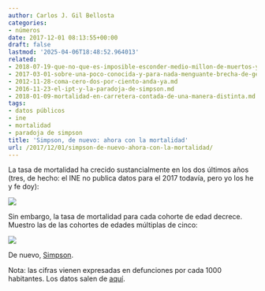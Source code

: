 ```yaml
---
author: Carlos J. Gil Bellosta
categories:
- números
date: 2017-12-01 08:13:55+00:00
draft: false
lastmod: '2025-04-06T18:48:52.964013'
related:
- 2018-07-19-que-no-que-es-imposible-esconder-medio-millon-de-muertos-y-que-la-cordialidad-esta-de-mas.md
- 2017-03-01-sobre-una-poco-conocida-y-para-nada-menguante-brecha-de-genero.md
- 2012-11-28-coma-cero-dos-por-ciento-anda-ya.md
- 2016-11-23-el-ipt-y-la-paradoja-de-simpson.md
- 2018-01-09-mortalidad-en-carretera-contada-de-una-manera-distinta.md
tags:
- datos públicos
- ine
- mortalidad
- paradoja de simpson
title: 'Simpson, de nuevo: ahora con la mortalidad'
url: /2017/12/01/simpson-de-nuevo-ahora-con-la-mortalidad/
---
```


La tasa de mortalidad ha crecido sustancialmente en los dos últimos años (tres, de hecho: el INE no publica datos para el 2017 todavía, pero yo los he y fe doy):

![](/wp-uploads/2017/11/tasa_bruta_mortalidad.png#center)


Sin embargo, la tasa de mortalidad para cada cohorte de edad decrece. Muestro las de las cohortes de edades múltiplas de cinco:

![](/wp-uploads/2017/11/mortalidad_cohortes.png#center)

De nuevo, [Simpson](https://www.datanalytics.com/tag/paradoja-de-simpson/).

Nota: las cifras vienen expresadas en defunciones por cada 1000 habitantes. Los datos salen de [aquí](http://www.ine.es/dynt3/inebase/index.htm?padre=1153).